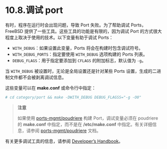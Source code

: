 # 10.8.调试 port

有时，程序在运行时会出现问题，导致 Port 失败。为了帮助调试 Ports，FreeBSD 提供了一些工具。这些工具的功能是有限的，因为调试 Port 的方式很大程度上取决于使用的技术。以下变量有助于调试 Ports：

* `WITH_DEBUG`：如果设置此变量，Ports 将会在构建时包含调试符号。
* `WITH_DEBUG_PORTS`：指定要使用 `WITH_DEBUG` 选项构建的 Ports 列表。
* `DEBUG_FLAGS`：用于指定要添加到 `CFLAGS` 的附加标志，默认值为 `-g`。

当 `WITH_DEBUG` 被设置时，无论是全局设置还是针对某些 Ports 设置，生成的二进制文件都不会被剥离调试信息。

这些变量可以在 **make.conf** 或命令行中指定：

```sh
# cd category/port && make -DWITH_DEBUG DEBUG_FLAGSS="-g -O0"
```

>**注意**
>
> 如果使用 [ports-mgmt/poudriere](https://cgit.freebsd.org/ports/tree/ports-mgmt/poudriere/) 构建 Port，调试变量必须在 poudriere 的 **make.conf** 中指定，而不是在 **/etc/make.conf** 中指定。有关详细信息，请参阅 [ports-mgmt/poudriere](https://cgit.freebsd.org/ports/tree/ports-mgmt/poudriere/) 文档。


有关更多调试工具的信息，请参阅 [Developer’s Handbook](https://docs.freebsd.org/en/books/developers-handbook/tools#debugging)。
